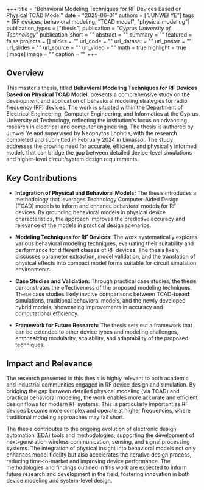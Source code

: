 +++
title = "Behavioral Modeling Techniques for RF Devices Based on Physical TCAD Model"
date = "2025-06-01"
authors = ["JUNWEI YE"]
tags = [RF devices, behavioral modeling, "TCAD model", "physical modeling"]
publication_types = ["thesis"]
publication = "_Cyprus University of Technology_"
publication_short = ""
abstract = ""
summary = ""
featured = false
projects = []
slides = ""
url_code = ""
url_dataset = ""
url_poster = ""
url_slides = ""
url_source = ""
url_video = ""
math = true
highlight = true
[image]
image = ""
caption = ""
+++

## Overview

This master's thesis, titled **Behavioral Modeling Techniques for RF Devices Based on Physical TCAD Model**, presents a comprehensive study on the development and application of behavioral modeling strategies for radio frequency (RF) devices. The work is situated within the Department of Electrical Engineering, Computer Engineering, and Informatics at the Cyprus University of Technology, reflecting the institution's focus on advancing research in electrical and computer engineering. The thesis is authored by Junwei Ye and supervised by Neophytos Lophitis, with the research completed and submitted in February 2024 in Limassol. The study addresses the growing need for accurate, efficient, and physically informed models that can bridge the gap between detailed device-level simulations and higher-level circuit/system design requirements.

## Key Contributions

- **Integration of Physical and Behavioral Models:** The thesis introduces a methodology that leverages Technology Computer-Aided Design (TCAD) models to inform and enhance behavioral models for RF devices. By grounding behavioral models in physical device characteristics, the approach improves the predictive accuracy and relevance of the models in practical design scenarios.

- **Modeling Techniques for RF Devices:** The work systematically explores various behavioral modeling techniques, evaluating their suitability and performance for different classes of RF devices. The thesis likely discusses parameter extraction, model validation, and the translation of physical effects into compact model forms suitable for circuit simulation environments.

- **Case Studies and Validation:** Through practical case studies, the thesis demonstrates the effectiveness of the proposed modeling techniques. These case studies likely involve comparisons between TCAD-based simulations, traditional behavioral models, and the newly developed hybrid models, showcasing improvements in accuracy and computational efficiency.

- **Framework for Future Research:** The thesis sets out a framework that can be extended to other device types and modeling challenges, emphasizing modularity, scalability, and adaptability of the proposed techniques.

## Impact and Relevance

The research presented in this thesis is highly relevant to both academic and industrial communities engaged in RF device design and simulation. By bridging the gap between detailed physical modeling (via TCAD) and practical behavioral modeling, the work enables more accurate and efficient design flows for modern RF systems. This is particularly important as RF devices become more complex and operate at higher frequencies, where traditional modeling approaches may fall short.

The thesis contributes to the ongoing evolution of electronic design automation (EDA) tools and methodologies, supporting the development of next-generation wireless communication, sensing, and signal processing systems. The integration of physical insight into behavioral models not only enhances model fidelity but also accelerates the iterative design process, reducing time-to-market and improving device performance. The methodologies and findings outlined in this work are expected to inform future research and development in the field, fostering innovation in both device modeling and system-level design.